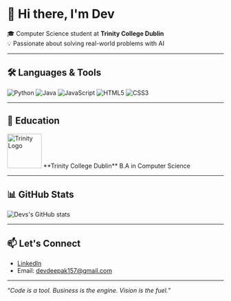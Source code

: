 # 👋 Hi there, I'm Dev

🎓 Computer Science student at **Trinity College Dublin**  
💡 Passionate about solving real-world problems with AI  

---

## 🛠️ Languages & Tools
![Python](https://img.shields.io/badge/-Python-3776AB?logo=python&logoColor=white&style=flat)
![Java](https://img.shields.io/badge/-Java-007396?logo=java&logoColor=white&style=flat)
![JavaScript](https://img.shields.io/badge/-JavaScript-F7DF1E?logo=javascript&logoColor=black&style=flat)
![HTML5](https://img.shields.io/badge/-HTML5-E34F26?logo=html5&logoColor=white&style=flat)
![CSS3](https://img.shields.io/badge/-CSS3-1572B6?logo=css3&logoColor=white&style=flat)

---

## 🏫 Education
<img src="https://upload.wikimedia.org/wikipedia/en/b/bf/Trinity_College_Dublin_coat_of_arms.png" width="80" alt="Trinity Logo"/>  
**Trinity College Dublin**  
B.A in Computer Science

---

## 📊 GitHub Stats
![Devs's GitHub stats](https://github-readme-stats.vercel.app/api?username=DevEnjoysMath&show_icons=true&theme=radical)

---

## 📫 Let's Connect
- [LinkedIn](https://www.linkedin.com/in/dev-joshi-083730273)
- Email: devdeepak157@gmail.com

---

_“Code is a tool. Business is the engine. Vision is the fuel.”_

